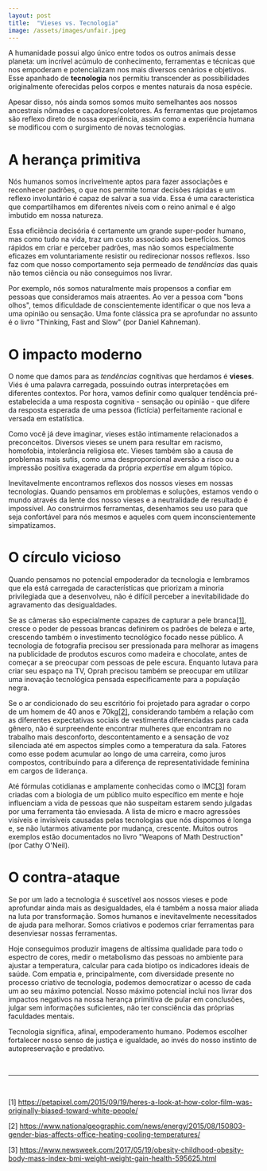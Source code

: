 ```yaml
---
layout: post
title:  "Vieses vs. Tecnologia"
image: /assets/images/unfair.jpeg
---
```


A humanidade possui algo único entre todos os outros animais desse planeta: um
incrível acúmulo de conhecimento, ferramentas e técnicas que nos empoderam e
potencializam nos mais diversos cenários e objetivos. Esse apanhado de
**tecnologia** nos permitiu transcender as possibilidades originalmente
oferecidas pelos corpos e mentes naturais da nosa espécie.

Apesar disso, nós ainda somos somos muito semelhantes aos nossos ancestrais
nômades e caçadores/coletores. As ferramentas que projetamos são reflexo direto
de nossa experiência, assim como a experiência humana se modificou com o
surgimento de novas tecnologias.


# A herança primitiva

Nós humanos somos incrivelmente aptos para fazer associações e reconhecer
padrões, o que nos permite tomar decisões rápidas e um reflexo involuntário é
capaz de salvar a sua vida. Essa é uma característica que compartilhamos em
diferentes níveis com o reino animal e é algo imbutido em nossa natureza.

Essa eficiência decisória é certamente um grande super-poder humano, mas como
tudo na vida, traz um custo associado aos benefícios. Somos rápidos em criar e
perceber padrões, mas não somos especialmente eficazes em voluntariamente
resistir ou redirecionar nossos reflexos. Isso faz com que nosso comportamento
seja permeado de *tendências* das quais não temos ciência ou não conseguimos nos
livrar.

Por exemplo, nós somos naturalmente mais propensos a confiar em pessoas que
consideramos mais atraentes. Ao ver a pessoa com "bons olhos", temos dificuldade
de conscientemente identificar o que nos leva a uma opinião ou sensação. Uma
fonte clássica pra se aprofundar no assunto é o livro "Thinking, Fast and Slow"
(por Daniel Kahneman).


# O impacto moderno

O nome que damos para as *tendências* cognitivas que herdamos é **vieses**. Viés
é uma palavra carregada, possuindo outras interpretações em diferentes
contextos. Por hora, vamos definir como qualquer tendência pré-estabelecida a
uma resposta cognitiva - sensação ou opinião - que difere da resposta esperada
de uma pessoa (fictícia) perfeitamente racional e versada em estatística.

Como você já deve imaginar, vieses estão intimamente relacionados a
preconceitos. Diversos vieses se unem para resultar em racismo, homofobia,
intolerância religiosa etc. Vieses também são a causa de problemas mais sutis,
como uma desproporcional aversão a risco ou a impressão positiva exagerada da
própria *expertise* em algum tópico.

Inevitavelmente encontramos reflexos dos nossos vieses em nossas tecnologias.
Quando pensamos em problemas e soluções, estamos vendo o mundo através da lente
dos nosso vieses e a neutralidade de resultado é impossível. Ao construirmos
ferramentas, desenhamos seu uso para que seja confortável para nós mesmos e
aqueles com quem inconscientemente simpatizamos.


# O círculo vicioso

Quando pensamos no potencial empoderador da tecnologia e lembramos que ela está
carregada de características que priorizam a minoria privilegiada que a
desenvolveu, não é difícil perceber a inevitabilidade do agravamento das
desigualdades.

Se as câmeras são especialmente capazes de capturar a pele branca[[1]](#1),
cresce o poder de pessoas brancas definirem os padrões de beleza e arte,
crescendo também o investimento tecnológico focado nesse público. A tecnologia
de fotografia precisou ser pressionada para melhorar as imagens na publicidade
de produtos escuros como madeira e chocolate, antes de começar a se preocupar
com pessoas de pele escura. Enquanto lutava para criar seu espaço na TV, Oprah
precisou também se preocupar em utilizar uma inovação tecnológica pensada
especificamente para a população negra.

Se o ar condicionado do seu escritório foi projetado para agradar o corpo de um
homem de 40 anos e 70kg[[2]](#2), considerando também a relação com as
diferentes expectativas sociais de vestimenta diferenciadas para cada gênero,
não é surpreendente encontrar mulheres que encontram no trabalho mais
desconforto, descontentamento e a sensação de voz silenciada até em aspectos
simples como a temperatura da sala. Fatores como esse podem acumular ao longo de
uma carreira, como juros compostos, contribuindo para a diferença de
representatividade feminina em cargos de liderança.

Até fórmulas cotidianas e amplamente conhecidas como o IMC[[3]](#3) foram
criadas com a biologia de um público muito específico em mente e hoje
influenciam a vida de pessoas que não suspeitam estarem sendo julgadas por uma
ferramenta tão enviesada. A lista de micro e macro agressões visíveis e
invisíveis causadas pelas tecnologias que nós dispomos é longa e, se não
lutarmos ativamente por mudança, crescente. Muitos outros exemplos estão
documentados no livro "Weapons of Math Destruction" (por Cathy O'Neil).


# O contra-ataque

Se por um lado a tecnologia é suscetível aos nossos vieses e pode aprofundar
ainda mais as desigualdades, ela é também a nossa maior aliada na luta por
transformação. Somos humanos e inevitavelmente necessitados de ajuda para
melhorar. Somos criativos e podemos criar ferramentas para desenviesar nossas
ferramentas.

Hoje conseguimos produzir imagens de altíssima qualidade para todo o espectro de
cores, medir o metabolismo das pessoas no ambiente para ajustar a temperatura,
calcular para cada biotipo os indicadores ideais de saúde. Com empatia e,
principalmente, com diversidade presente no processo criativo de tecnologia,
podemos democratizar o acesso de cada um ao seu máximo potencial. Nosso máximo
potencial inclui nos livrar dos impactos negativos na nossa herança primitiva de
pular em conclusões, julgar sem informações suficientes, não ter consciência das
próprias faculdades mentais.

Tecnologia significa, afinal, empoderamento humano. Podemos escolher fortalecer
nosso senso de justiça e igualdade, ao invés do nosso instinto de
autopreservação e predativo.


<br>

---

<br>


<a id="1">[1]</a> <https://petapixel.com/2015/09/19/heres-a-look-at-how-color-film-was-originally-biased-toward-white-people/> <br>

<a id="2">[2]</a> <https://www.nationalgeographic.com/news/energy/2015/08/150803-gender-bias-affects-office-heating-cooling-temperatures/> <br>

<a id="3">[3]</a> <https://www.newsweek.com/2017/05/19/obesity-childhood-obesity-body-mass-index-bmi-weight-weight-gain-health-595625.html> <br>

